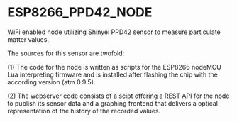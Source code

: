 # ESP8266_PPD42_NODE
WiFi enabled node utilizing Shinyei PPD42 sensor to measure particulate matter values.

The sources for this sensor are twofold:

(1) The code for the node is written as scripts for the ESP8266 nodeMCU Lua interpreting firmware and is installed after flashing the chip with the according version (atm 0.9.5).

(2) The webserver code consists of a scipt offering a REST API for the node to publish its sensor data and a graphing frontend that delivers a optical representation of the history of the recorded values.